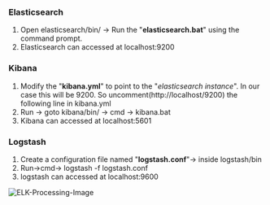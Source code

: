 
### Elasticsearch

1. Open elasticsearch/bin/ -> Run the "**elasticsearch.bat**" using the command prompt. 
2.  Elasticsearch can accessed at localhost:9200

### Kibana 

1. Modify the "**kibana.yml**" to point to the "*elasticsearch instance*". In our case this will be 9200. So uncomment(http://localhost/9200) the following line in kibana.yml
2. Run -> goto kibana/bin/ -> cmd -> kibana.bat 
3. Kibana can accessed at localhost:5601

### Logstash

1. Create a configuration file named "**logstash.conf**"-> inside logstash/bin
2. Run->cmd-> logstash -f logstash.conf
3. logstash can accessed at localhost:9600

![ELK-Processing-Image](https://raw.githubusercontent.com/rameswarakonakalla/Tweetapp-Final/main/TweetAppComponent2/ELK%20Processing.png)
